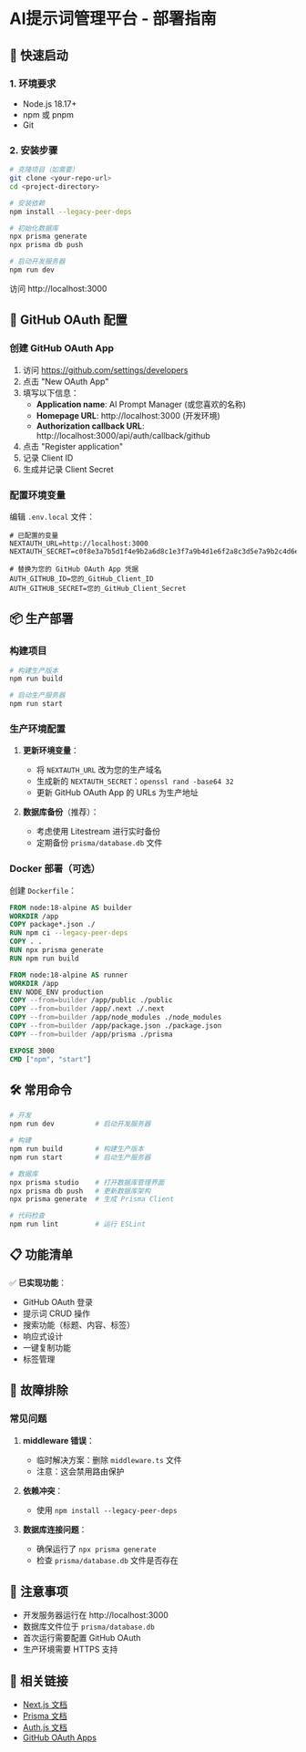 # AI提示词管理平台 - 部署指南

## 🚀 快速启动

### 1. 环境要求
- Node.js 18.17+ 
- npm 或 pnpm
- Git

### 2. 安装步骤

```bash
# 克隆项目（如需要）
git clone <your-repo-url>
cd <project-directory>

# 安装依赖
npm install --legacy-peer-deps

# 初始化数据库
npx prisma generate
npx prisma db push

# 启动开发服务器
npm run dev
```

访问 http://localhost:3000

## 🔐 GitHub OAuth 配置

### 创建 GitHub OAuth App

1. 访问 https://github.com/settings/developers
2. 点击 "New OAuth App"
3. 填写以下信息：
   - **Application name**: AI Prompt Manager (或您喜欢的名称)
   - **Homepage URL**: http://localhost:3000 (开发环境)
   - **Authorization callback URL**: http://localhost:3000/api/auth/callback/github
4. 点击 "Register application"
5. 记录 Client ID
6. 生成并记录 Client Secret

### 配置环境变量

编辑 `.env.local` 文件：

```env
# 已配置的变量
NEXTAUTH_URL=http://localhost:3000
NEXTAUTH_SECRET=c0f8e3a7b5d1f4e9b2a6d8c1e3f7a9b4d1e6f2a8c3d5e7a9b2c4d6e8f1a3b5

# 替换为您的 GitHub OAuth App 凭据
AUTH_GITHUB_ID=您的_GitHub_Client_ID
AUTH_GITHUB_SECRET=您的_GitHub_Client_Secret
```

## 📦 生产部署

### 构建项目

```bash
# 构建生产版本
npm run build

# 启动生产服务器
npm run start
```

### 生产环境配置

1. **更新环境变量**：
   - 将 `NEXTAUTH_URL` 改为您的生产域名
   - 生成新的 `NEXTAUTH_SECRET`：`openssl rand -base64 32`
   - 更新 GitHub OAuth App 的 URLs 为生产地址

2. **数据库备份**（推荐）：
   - 考虑使用 Litestream 进行实时备份
   - 定期备份 `prisma/database.db` 文件

### Docker 部署（可选）

创建 `Dockerfile`：

```dockerfile
FROM node:18-alpine AS builder
WORKDIR /app
COPY package*.json ./
RUN npm ci --legacy-peer-deps
COPY . .
RUN npx prisma generate
RUN npm run build

FROM node:18-alpine AS runner
WORKDIR /app
ENV NODE_ENV production
COPY --from=builder /app/public ./public
COPY --from=builder /app/.next ./.next
COPY --from=builder /app/node_modules ./node_modules
COPY --from=builder /app/package.json ./package.json
COPY --from=builder /app/prisma ./prisma

EXPOSE 3000
CMD ["npm", "start"]
```

## 🛠 常用命令

```bash
# 开发
npm run dev          # 启动开发服务器

# 构建
npm run build        # 构建生产版本
npm run start        # 启动生产服务器

# 数据库
npx prisma studio    # 打开数据库管理界面
npx prisma db push   # 更新数据库架构
npx prisma generate  # 生成 Prisma Client

# 代码检查
npm run lint         # 运行 ESLint
```

## 📋 功能清单

✅ **已实现功能**：
- GitHub OAuth 登录
- 提示词 CRUD 操作
- 搜索功能（标题、内容、标签）
- 响应式设计
- 一键复制功能
- 标签管理

## 🐛 故障排除

### 常见问题

1. **middleware 错误**：
   - 临时解决方案：删除 `middleware.ts` 文件
   - 注意：这会禁用路由保护

2. **依赖冲突**：
   - 使用 `npm install --legacy-peer-deps`

3. **数据库连接问题**：
   - 确保运行了 `npx prisma generate`
   - 检查 `prisma/database.db` 文件是否存在

## 📝 注意事项

- 开发服务器运行在 http://localhost:3000
- 数据库文件位于 `prisma/database.db`
- 首次运行需要配置 GitHub OAuth
- 生产环境需要 HTTPS 支持

## 🔗 相关链接

- [Next.js 文档](https://nextjs.org/docs)
- [Prisma 文档](https://www.prisma.io/docs)
- [Auth.js 文档](https://authjs.dev)
- [GitHub OAuth Apps](https://docs.github.com/en/apps/oauth-apps)